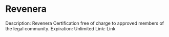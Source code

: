 # Revenera

Description: Revenera Certification free of charge to approved members of the legal community.
Expiration: Unlimited
Link: Link
